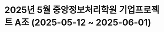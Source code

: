 2025년 5월 중앙정보처리학원 기업프로젝트 A조 (2025-05-12 ~ 2025-06-01)
=====================================================================
